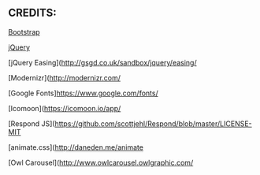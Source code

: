 
## CREDITS:

[Bootstrap](http://getbootstrap.com/)

[jQuery](http://jquery.com/)

[jQuery Easing](http://gsgd.co.uk/sandbox/jquery/easing/

[Modernizr](http://modernizr.com/

[Google Fonts]https://www.google.com/fonts/

[Icomoon](https://icomoon.io/app/

[Respond JS](https://github.com/scottjehl/Respond/blob/master/LICENSE-MIT

[animate.css](http://daneden.me/animate

[Owl Carousel](http://www.owlcarousel.owlgraphic.com/

